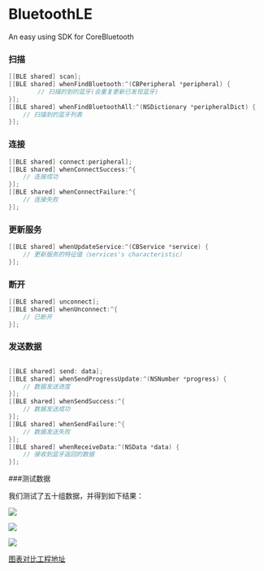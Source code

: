 # BluetoothLE
An easy using SDK for CoreBluetooth



### 扫描

```objective-c
[[BLE shared] scan];
[[BLE shared] whenFindBluetooth:^(CBPeripheral *peripheral) {
        // 扫描的到的蓝牙(会重复更新已发现蓝牙)
}];
[[BLE shared] whenFindBluetoothAll:^(NSDictionary *peripheralDict) {
	// 扫描到的蓝牙列表
}];
```



### 连接

```objective-c
[[BLE shared] connect:peripheral];
[[BLE shared] whenConnectSuccess:^{
	// 连接成功
}];
[[BLE shared] whenConnectFailure:^{
	// 连接失败
}];
```



### 更新服务

```objective-c
[[BLE shared] whenUpdateService:^(CBService *service) {
	// 更新服务的特征值（services's characteristic）
}];
```



### 断开

```objective-c
[[BLE shared] unconnect];
[[BLE shared] whenUnconnect:^{
	// 已断开
}];
```



### 发送数据

```objective-c

[[BLE shared] send: data];
[[BLE shared] whenSendProgressUpdate:^(NSNumber *progress) {
	// 数据发送进度
}];
[[BLE shared] whenSendSuccess:^{
	// 数据发送成功
}];
[[BLE shared] whenSendFailure:^{
	// 数据发送失败
}];
[[BLE shared] whenReceiveData:^(NSData *data) {
	// 接收到蓝牙返回的数据
}];

```



###测试数据

我们测试了五十组数据，并得到如下结果：

![](https://i.imgur.com/HlyKexU.png)

![](https://i.imgur.com/qRZMYHU.png)

![](https://i.imgur.com/O4afajN.png)

[图表对比工程地址](https://github.com/wuyongrui/PIDCharts)